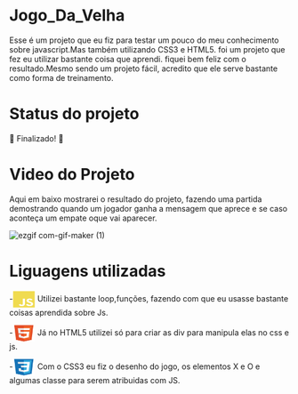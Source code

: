 # Jogo_Da_Velha
 <p>Esse é um projeto que eu fiz para testar um pouco do meu conhecimento sobre javascript.Mas também utilizando CSS3 e HTML5. foi um projeto que fez eu utilizar bastante coisa que aprendi. fiquei bem feliz com o resultado.Mesmo sendo um projeto fácil, acredito que ele serve bastante como forma de treinamento.
 
# Status do projeto 
🚀 Finalizado! 🚀
 
# Video do Projeto 
 <p>Aqui em baixo mostrarei o resultado do projeto, fazendo uma partida demostrando quando um jogador ganha a mensagem que aprece e se caso aconteça um empate oque vai aparecer. </p>
 
![ezgif com-gif-maker (1)](https://user-images.githubusercontent.com/98974275/162266613-39679196-0096-4be4-9f72-625aca36d968.gif)

# Liguagens utilizadas
  -<img align="center" alt="Gui-Js" height="30" width="40" src="https://raw.githubusercontent.com/devicons/devicon/master/icons/javascript/javascript-plain.svg"> Utilizei bastante loop,funções, fazendo com que eu usasse bastante coisas aprendida sobre Js.
  
  -<img align="center" alt="Gui-HTML" height="30" width="40" src="https://raw.githubusercontent.com/devicons/devicon/master/icons/html5/html5-original.svg"> Já no HTML5 utilizei só para criar as div para manipula elas no css e js.
  
  -<img align="center" alt="Gui-CSS" height="30" width="40" src="https://raw.githubusercontent.com/devicons/devicon/master/icons/css3/css3-original.svg"> Com o CSS3 eu fiz o desenho do jogo, os elementos X e O e algumas classe para serem atribuidas com JS.
